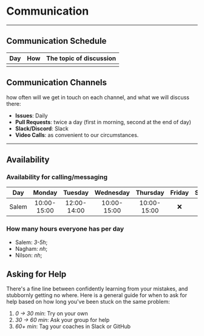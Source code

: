 <!--
    this template is for inspiration, feel free to change it however you like!

    Careful! be sure to protect your privacy when filling out this document
        everything you write here will be public
        so share only what you are comfortable sharing online
        you can share the rest in confidence with you group by another channel
-->

# Communication

______________________________________________________________________

## Communication Schedule

| Day  | How | The topic of discussion   |
|:-----|:---:|:-------------------------:|
|      |     |                           |

## Communication Channels

how often will we get in touch on each channel, and what we will discuss there:

- **Issues**: Daily
- **Pull Requests**: twice a day (first in morning, second at the end of day)
- **Slack/Discord**: Slack
- **Video Calls**: as convenient to our circumstances.

______________________________________________________________________

## Availability

### Availability for calling/messaging

| Day       | Monday | Tuesday | Wednesday | Thursday | Friday |Saturday | Sunday|
|-----------|:------:|:-------:|:---------:|:--------:|:------:|:--------:|:------:|
| Salem     |10:00-15:00|12:00-14:00|10:00-15:00 |10:00-15:00 |❌|13:00-17:00|10:00-15:00|

### How many hours everyone has per day

- Salem: _3-5h_;
- Nagham: _nh_;
- Nilson: _nh_;

## Asking for Help

There's a fine line between confidently learning from your mistakes, and
stubbornly getting no where. Here is a general guide for when to ask for help
based on how long you've been stuck on the same problem:

1. _0 -> 30 min_: Try on your own
1. _30 -> 60 min_: Ask your group for help
1. _60+ min_: Tag your coaches in Slack or GitHub
